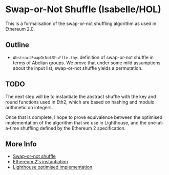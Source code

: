 # Swap-or-Not Shuffle (Isabelle/HOL)

This is a formalisation of the swap-or-not shuffling algorithm
as used in Ethereum 2.0.

## Outline

* `AbstractSwapOrNotShuffle.thy`: definition of swap-or-not shuffle in terms of
  Abelian groups. We prove that under some mild assumptions about the input
  list, swap-or-not shuffle yields a permutation.

## TODO

The next step will be to instantiate the abstract shuffle with the key and round functions
used in Eth2, which are based on hashing and modulo arithmetic on integers.

Once that is complete, I hope to prove equivalence between the optimised
implementation of the algorithm that we use in Lighthouse, and the
one-at-a-time shuffling defined by the Ethereum 2 specification.

## More Info

* [Swap-or-not shuffle](https://link.springer.com/content/pdf/10.1007%2F978-3-642-32009-5_1.pdf)
* [Ethereum 2's instantiation](https://github.com/ethereum/eth2.0-specs/blob/v0.8.3/specs/core/0_beacon-chain.md#compute_shuffled_index)
* [Lighthouse optimised implementation](https://github.com/sigp/lighthouse/tree/master/eth2/utils/swap_or_not_shuffle)
